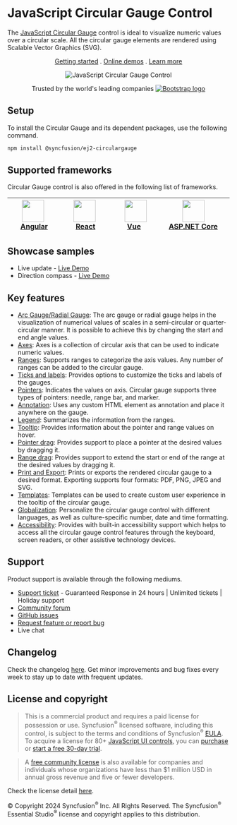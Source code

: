 # JavaScript Circular Gauge Control

The [JavaScript Circular Gauge](https://www.syncfusion.com/javascript-ui-controls/js-circular-gauge?utm_source=npm&utm_medium=listing&utm_campaign=javascript-circulargauge-npm) control is ideal to visualize numeric values over a circular scale. All the circular gauge elements are rendered using Scalable Vector Graphics (SVG).

<p align="center">
    <a href="https://ej2.syncfusion.com/documentation/circular-gauge/getting-started/?utm_source=npm&utm_medium=listing&utm_campaign=javascript-circulargauge-npm">Getting started</a> . 
    <a href="https://ej2.syncfusion.com/demos/?utm_source=npm&utm_medium=listing&utm_campaign=javascript-circulargauge-npm#/fluent2/circular-gauge/default.html">Online demos</a> . 
    <a href="https://www.syncfusion.com/javascript-ui-controls/js-circular-gauge?utm_source=npm&utm_medium=listing&utm_campaign=javascript-circulargauge-npm">Learn more</a>
</p>

<p align="center">
    <img src="https://raw.githubusercontent.com/SyncfusionExamples/nuget-img/master/javascript/javascript-circular-gauge.png" alt="JavaScript Circular Gauge Control">
</p>

<p align="center">
Trusted by the world's leading companies
  <a href="https://www.syncfusion.com">
    <img src="https://raw.githubusercontent.com/SyncfusionExamples/nuget-img/master/syncfusion/syncfusion-trusted-companies.webp" alt="Bootstrap logo">
  </a>
</p>

## Setup

To install the Circular Gauge and its dependent packages, use the following command.

```sh
npm install @syncfusion/ej2-circulargauge
```

## Supported frameworks

Circular Gauge control is also offered in the following list of frameworks.

| [<img src="https://ej2.syncfusion.com/github/images/angular.svg" height="50" />](https://www.syncfusion.com/angular-ui-components?utm_medium=listing&utm_source=github)<br/>&nbsp;&nbsp;&nbsp;&nbsp;&nbsp;[Angular](https://www.syncfusion.com/angular-ui-components?utm_medium=listing&utm_source=github)&nbsp;&nbsp;&nbsp;&nbsp; | [<img src="https://ej2.syncfusion.com/github/images/react.svg"  height="50" />](https://www.syncfusion.com/react-ui-components?utm_medium=listing&utm_source=github)<br/>&nbsp;&nbsp;&nbsp;&nbsp;&nbsp;&nbsp;&nbsp;[React](https://www.syncfusion.com/react-ui-components?utm_medium=listing&utm_source=github)&nbsp;&nbsp;&nbsp;&nbsp;&nbsp;&nbsp; | [<img src="https://ej2.syncfusion.com/github/images/vue.svg" height="50" />](https://www.syncfusion.com/vue-ui-components?utm_medium=listing&utm_source=github)<br/>&nbsp;&nbsp;&nbsp;&nbsp;&nbsp;&nbsp;&nbsp;[Vue](https://www.syncfusion.com/vue-ui-components?utm_medium=listing&utm_source=github)&nbsp;&nbsp;&nbsp;&nbsp;&nbsp;&nbsp;&nbsp;&nbsp;&nbsp; | [<img src="https://ej2.syncfusion.com/github/images/netcore.svg" height="50" />](https://www.syncfusion.com/aspnet-core-ui-controls?utm_medium=listing&utm_source=github)<br/>&nbsp;&nbsp;[ASP.NET&nbsp;Core](https://www.syncfusion.com/aspnet-core-ui-controls?utm_medium=listing&utm_source=github)&nbsp;&nbsp; | [<img src="https://ej2.syncfusion.com/github/images/netmvc.svg" height="50" />](https://www.syncfusion.com/aspnet-mvc-ui-controls?utm_medium=listing&utm_source=github)<br/>&nbsp;&nbsp;[ASP.NET&nbsp;MVC](https://www.syncfusion.com/aspnet-mvc-ui-controls?utm_medium=listing&utm_source=github)&nbsp;&nbsp; | 
| :-----: | :-----: | :-----: | :-----: | :-----: |

## Showcase samples

* Live update - [Live Demo](https://ej2.syncfusion.com/demos/?utm_source=npm&utm_campaign=circulargauge#/fluent2/circular-gauge/data-sample.html)
* Direction compass - [Live Demo](https://ej2.syncfusion.com/demos/?utm_source=npm&utm_campaign=circulargauge#/fluent2/circular-gauge/direction-compass.html)

## Key features

* [Arc Gauge/Radial Gauge](https://ej2.syncfusion.com/documentation/circular-gauge/gauge-axes/?utm_source=npm&utm_medium=listing&utm_campaign=javascript-circulargauge-npm#angles-and-direction): The arc gauge or radial gauge helps in the visualization of numerical values of scales in a semi-circular or quarter-circular manner. It is possible to achieve this by changing the start and end angle values.
* [Axes](https://ej2.syncfusion.com/documentation/circular-gauge/gauge-axes/?utm_source=npm&utm_medium=listing&utm_campaign=javascript-circulargauge-npm): Axes is a collection of circular axis that can be used to indicate numeric values.
* [Ranges](https://ej2.syncfusion.com/documentation/circular-gauge/gauge-ranges/?utm_source=npm&utm_medium=listing&utm_campaign=javascript-circulargauge-npm): Supports ranges to categorize the axis values. Any number of ranges can be added to the circular gauge.
* [Ticks and labels](https://ej2.syncfusion.com/demos/?utm_source=npm&utm_medium=listing&utm_campaign=javascript-circulargauge-npm#/fluent2/circular-gauge/ticks-and-labels.html): Provides options to customize the ticks and labels of the gauges.
* [Pointers](https://ej2.syncfusion.com/documentation/circular-gauge/gauge-pointers/?utm_source=npm&utm_medium=listing&utm_campaign=javascript-circulargauge-npm): Indicates the values on axis. Circular gauge supports three types of pointers: needle, range bar, and marker.
* [Annotation](https://ej2.syncfusion.com/documentation/circular-gauge/gauge-annotations/?utm_source=npm&utm_medium=listing&utm_campaign=javascript-circulargauge-npm): Uses any custom HTML element as annotation and place it anywhere on the gauge.
* [Legend](https://ej2.syncfusion.com/documentation/circular-gauge/gauge-legend/?utm_source=npm&utm_medium=listing&utm_campaign=javascript-circulargauge-npm): Summarizes the information from the ranges.
* [Tooltip](https://ej2.syncfusion.com/documentation/circular-gauge/gauge-user-interaction/?utm_source=npm&utm_medium=listing&utm_campaign=javascript-circulargauge-npm#tooltip-for-pointers): Provides information about the pointer and range values on hover.
* [Pointer drag](https://ej2.syncfusion.com/documentation/circular-gauge/gauge-user-interaction/?utm_source=npm&utm_medium=listing&utm_campaign=javascript-circulargauge-npm#pointer-drag): Provides support to place a pointer at the desired values by dragging it.
* [Range drag](https://ej2.syncfusion.com/demos/?utm_source=npm&utm_medium=listing&utm_campaign=javascript-circulargauge-npm#/fluent2/circular-gauge/pointer-ranges-drag.html): Provides support to extend the start or end of the range at the desired values by dragging it.
* [Print and Export](https://ej2.syncfusion.com/documentation/circular-gauge/gauge-print-and-export/?utm_source=npm&utm_medium=listing&utm_campaign=javascript-circulargauge-npm): Prints or exports the rendered circular gauge to a desired format. Exporting supports four formats: PDF, PNG, JPEG and SVG.
* [Templates](https://ej2.syncfusion.com/demos/?utm_source=npm&utm_medium=listing&utm_campaign=javascript-circulargauge-npm#/fluent2/circular-gauge/tooltip.html): Templates can be used to create custom user experience in the tooltip of the circular gauge.
* [Globalization](https://ej2.syncfusion.com/documentation/circular-gauge/internationalization/?utm_source=npm&utm_medium=listing&utm_campaign=javascript-circulargauge-npm): Personalize the circular gauge control with different languages, as well as culture-specific number, date and time formatting.
* [Accessibility](https://ej2.syncfusion.com/documentation/circular-gauge/accessibility/?utm_source=npm&utm_medium=listing&utm_campaign=javascript-circulargauge-npm): Provides with built-in accessibility support which helps to access all the circular gauge control features through the keyboard, screen readers, or other assistive technology devices.

## Support

Product support is available through the following mediums.

* [Support ticket](https://support.syncfusion.com/support/tickets/create) - Guaranteed Response in 24 hours | Unlimited tickets | Holiday support
* [Community forum](https://www.syncfusion.com/forums/essential-js2?utm_source=npm&utm_medium=listing&utm_campaign=javascript-circulargauge-npm)
* [GitHub issues](https://github.com/syncfusion/ej2-javascript-ui-controls/issues/new)
* [Request feature or report bug](https://www.syncfusion.com/feedback/javascript?utm_source=npm&utm_medium=listing&utm_campaign=javascript-circulargauge-npm)
* Live chat

## Changelog

Check the changelog [here](https://github.com/syncfusion/ej2-javascript-ui-controls/blob/master/controls/circulargauge/CHANGELOG.md?utm_source=npm&utm_campaign=javascript-circulargauge-npm). Get minor improvements and bug fixes every week to stay up to date with frequent updates.

## License and copyright

> This is a commercial product and requires a paid license for possession or use. Syncfusion<sup>®</sup> licensed software, including this control, is subject to the terms and conditions of Syncfusion<sup>®</sup> [EULA](https://www.syncfusion.com/eula/es/). To acquire a license for 80+ [JavaScript UI controls](https://www.syncfusion.com/javascript-ui-controls), you can [purchase](https://www.syncfusion.com/sales/products) or [start a free 30-day trial](https://www.syncfusion.com/account/manage-trials/start-trials).

> A [free community license](https://www.syncfusion.com/products/communitylicense) is also available for companies and individuals whose organizations have less than $1 million USD in annual gross revenue and five or fewer developers.

Check the license detail [here](https://github.com/syncfusion/ej2-javascript-ui-controls/blob/master/controls/circulargauge/license?utm_source=npm&utm_campaign=javascript-circulargauge-npm).

© Copyright 2024 Syncfusion<sup>®</sup> Inc. All Rights Reserved. The Syncfusion<sup>®</sup> Essential Studio<sup>®</sup> license and copyright applies to this distribution.